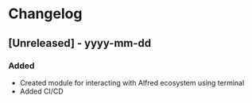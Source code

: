# Changelog

## [Unreleased] - yyyy-mm-dd

### Added
- Created module for interacting with Alfred ecosystem using terminal
- Added CI/CD 
